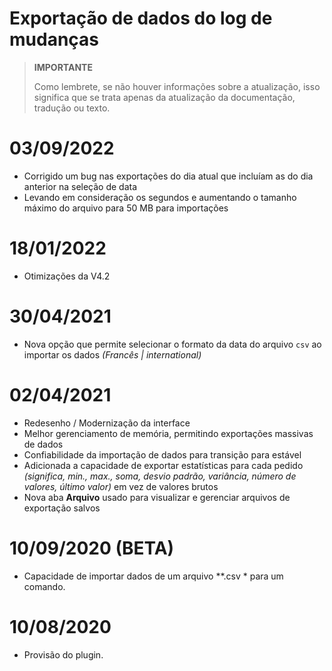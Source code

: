 # Exportação de dados do log de mudanças

>**IMPORTANTE**
>
>Como lembrete, se não houver informações sobre a atualização, isso significa que se trata apenas da atualização da documentação, tradução ou texto.

# 03/09/2022

- Corrigido um bug nas exportações do dia atual que incluíam as do dia anterior na seleção de data
- Levando em consideração os segundos e aumentando o tamanho máximo do arquivo para 50 MB para importações

# 18/01/2022

- Otimizações da V4.2

# 30/04/2021

- Nova opção que permite selecionar o formato da data do arquivo `csv` ao importar os dados *(Francês \| international)*

# 02/04/2021

- Redesenho / Modernização da interface
- Melhor gerenciamento de memória, permitindo exportações massivas de dados
- Confiabilidade da importação de dados para transição para estável
- Adicionada a capacidade de exportar estatísticas para cada pedido *(significa, min., max., soma, desvio padrão, variância, número de valores, último valor)* em vez de valores brutos
- Nova aba **Arquivo** usado para visualizar e gerenciar arquivos de exportação salvos

# 10/09/2020 (BETA)

- Capacidade de importar dados de um arquivo *\*.csv * para um comando.

# 10/08/2020

- Provisão do plugin.
